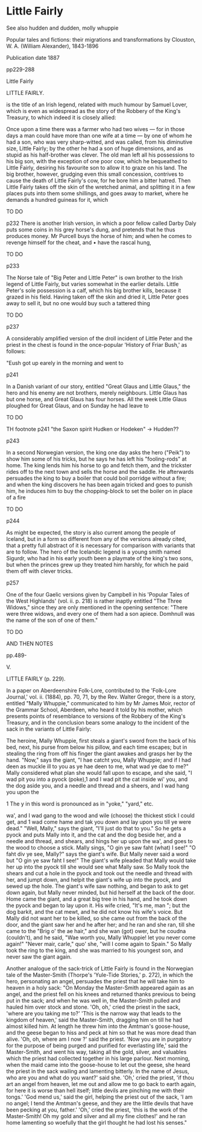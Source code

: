 # Little Fairly

See also hudden and dudden, molly whuppie

Popular tales and fictions: their migrations and transformations
by Clouston, W. A. (William Alexander), 1843-1896

Publication date 1887

pp229-288

Little Fairly

LITTLE FAIRLY.

is the title of an Irish legend, related with much humour by Samuel Lover, which is even as widespread as the story of the Robbery of the King's Treasury, to which indeed it is closely allied:

Once upon a time there was a farmer who had two wives — for in those days a man could have more than one wife at a time — by one of whom he had a son, who was very sharp-witted, and was called, from his diminutive size, Little Fairly; by the other he had a son of huge dimensions, and as stupid as his half-brother was clever. The old man left all his possessions to his big son, with the exception of one poor cow, which he bequeathed to Little Fairly, desiring his favourite son to allow it to graze on his land. The big brother, however, grudging even this small concession, contrives to cause the death of Little Fairly's cow, for he bore him a bitter hatred. Then Little Fairly takes off the skin of the wretched animal, and splitting it in a few places puts into them some shillings, and goes away to market, where he demands a hundred guineas for it, which

TO DO

p232 
There is another Irish version, in which a poor fellow called Darby Daly puts some coins in his grey horse's dung, and pretends that he thus produces money. Mr Purcell buys the horse of him; and when he comes to revenge himself for the cheat, and • have the rascal hung,
 
TO DO

 p233

 The Norse tale of "Big Peter and Little Peter" is own brother to the Irish legend of Little Fairly, but varies somewhat in the earlier details. Little Peter's sole possession is a calf, which his big brother kills, because it grazed in his field. Having taken off the skin and dried it, Little Peter goes away to sell it, but no one would buy such a tattered thing

TO DO

p237

A considerably amplified version of the droll incident of Little Peter and the priest in the chest is found in the once-popular 'History of Friar Bush,' as follows:

"Eush got up earely in the morning and went to

p241

In a Danish variant of our story, entitled "Great Glaus and Little Glaus," the hero and his enemy are not brothers, merely neighbours. Little Glaus has but one horse, and Great Glaus has four horses. All the week Little Glaus ploughed for Great Glaus, and on Sunday he had leave to 

TO DO

TH footnote p241 "the Saxon spirit Hudken or Hodeken" -> Hudden??


p243

In a second Norwegian version, the king one day asks the hero ("Peik") to show him some of his tricks, but he says he has left his "fooling-rods" at home. The king lends him his horse to go and fetch them, and the trickster rides off to the next town and sells the horse and the saddle. He afterwards persuades the king to buy a boiler that could boil porridge without a fire; and when the king discovers he has been again tricked and goes to punish him, he induces him to buy the chopping-block to set the boiler on in place of a fire

TO DO

p244

As might be expected, the story is also current among the people of Iceland, but in a form so different from any of the versions already cited, that a pretty full abstract of it is necessary for comparison with variants that are to follow. The hero of the Icelandic legend is a young smith named Sigurdr, who had in his early youth been a playmate of the king's two sons, but when the princes grew up they treated him harshly, for which he paid them off with clever tricks.

p257

One of the four Gaelic versions given by Campbell in his 'Popular Tales of the West Highlands' (vol. ii. p. 218) is rather inaptly entitled "The Three Widows," since they are only mentioned in the opening sentence: "There were three widows, and every one of them had a son apiece. Domhnull was the name of the son of one of them."

TO DO


AND THEN NOTES

pp.489-

V.

LITTLE FAIRLY (p. 229).

In a paper on Aberdeenshire Folk-Lore, contributed to the 'Folk-Lore Journal,' vol. ii. (1884), pp. 70, 71, by the Rev. Walter Gregor, there is a story, entitled "Mally Whuppie," communicated to him by Mr James Moir, rector of the Grammar School, Aberdeen, who heard it told by his mother, which presents points of resemblance to versions of the Robbery of the King's Treasury, and in the conclusion bears some analogy to the incident of the sack in the variants of Little Fairly:

The heroine, Mally Whuppie, first steals a giant's sword from the back of his bed, next, his purse from below his pillow, and each time escapes; but in stealing the ring from off his finger the giant awakes and grasps her by the hand. "Now," says the giant, "I hae catcht you, Mally Whuppie; and if I had deen as muckle ill to you as ye hae deen to me, what wad ye dae to me?" Mally considered what plan she would fall upon to escape, and she said, "I wad pit you into a pyock (poke),1 and I wad pit the cat inside wi' you, and the dog aside you, and a needle and thread and a sheers, and I wad hang you upon the

1 The y in this word is pronounced as in "yoke," "yard," etc. 

wa', and I wad gang to the wood and wile (choose) the thickest stick I could get, and 1 wad come hame and tak you down and lay upon you till ye were dead." "Well, Mally," says the giant, "I'll just do that to you." So he gets a pyock and puts Mally into it, and the cat and the dog beside her, and a needle and thread, and shears, and hings her up upon the wa', and goes to the wood to choose a stick. Mally sings, "O gin ye saw faht (what) I see!" "O faht div ye see, Mally?" says the giant's wife. But Mally never said a word but "O gin ye saw faht I see!" The giant's wife pleaded that Mally would take her up into the pyock till she would see what Mally saw. So Mally took the shears and cut a hole in the pyock and took out the needle and thread with her, and jumpt down, and helpit the giant's wife up into the pyock, and sewed up the hole. The giant's wife saw nothing, and began to ask to get down again, but Mally never minded, but hid herself at the back of the door. Home came the giant, and a great big tree in his hand, and he took down the pyock and began to lay upon it. His wife cried, "It's me, man "; but the dog barkit, and the cat mewt, and he did not know his wife's voice. But Mally did not want her to be killed, so she came out from the back of the door, and the giant saw her and he after her; and he ran and she ran, till she came to the "Brig o' the ae hair," and she wan (got) ower, but he coudna (couldn't), and he said, "Wae worth you, Mally Whuppie! let you never come again!" "Never mair, carle," quo' she, "will I come again to Spain." So Mally took the ring to the king, and she was married to his youngest son, and never saw the giant again.

Another analogue of the sack-trick of Little Fairly is found in the Norwegian tale of the Master-Smith (Thorpe's 'Yule-Tide Stories,' p. 272), in which the hero, personating an angel, persuades the priest that he will take him to heaven in a holy sack: "On Monday the Master-Smith appeared again as an angel, and the priest fell on his knees and returned thanks previous to being put in the sack; and when he was well in, the Master-Smith pulled and hauled him over stock and stone. 'Oh, oh,' cried the priest in the sack, 'where are you taking me to?' 'This is the narrow way that leads to the kingdom of heaven,' said the Master-Smith, dragging him on till he had almost killed him. At length he threw him into the Amtman's goose-house, and the geese began to hiss and peck at him so that he was more dead than alive. 'Oh, oh, where am I now ?' said the priest. 'Now you are in purgatory for the purpose of being purged and purified for everlasting life,' said the Master-Smith, and went his way, taking all the gold, silver, and valuables which the priest had collected together in his large parlour. Next morning, when the maid came into the goose-house to let out the geese, she heard the priest in the sack wailing and lamenting bitterly. In the name of Jesus, who are you and what do you want?' said she. 'Oh,' cried the priest, 'if thou art an angel from heaven, let me out and allow me to go back to earth again, for here it is worse than hell itself; little devils are pinching me with their tongs.' 'God mend us,' said the girl, helping the priest out of the sack, 'I am no angel; I tend the Amtman's geese, and they are the little devils that have been pecking at you, father.' 'Oh,' cried the priest, 'this is the work of the Master-Smith! Oh my gold and silver and all my fine clothes!' and he ran home lamenting so woefully that the girl thought he had lost his senses."
